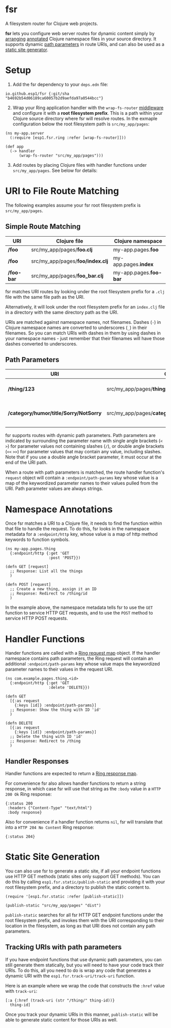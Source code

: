 # fsr
A filesystem router for Clojure web projects.

**fsr** lets you configure web server routes for dynamic content simply by [arranging](#uri-to-file-route-matching) [annotated](#namespace-annotations) Clojure namespace files in your source directory. It supports dynamic [path parameters](#path-parameters) in route URIs, and can also be used as a [static site generator](#static-site-generation).

# Setup
1. Add the fsr dependency to your `deps.edn` file:
```
io.github.esp1/fsr {:git/sha "b4692b54d06189ca60057b2d9aefda97a0544bcc"}
```

2. Wrap your Ring application handler with the `wrap-fs-router` [middleware](https://github.com/ring-clojure/ring/wiki/Concepts#handlers) and configure it with a **root filesystem prefix**. This is a path within your Clojure source directory where fsr will resolve routes. In the exmaple configuration below the root filesystem path is `src/my_app/pages`:
```
(ns my-app.server
  (:require [esp1.fsr.ring :refer [wrap-fs-router]]))

(def app
  (-> handler
      (wrap-fs-router "src/my_app/pages")))
```

3. Add routes by placing Clojure files with handler functions under `src/my_app/pages`. See below for details:

# URI to File Route Matching
The following examples assume your fsr root filesystem prefix is `src/my_app/pages`.

## Simple Route Matching
| URI | Clojure file | Clojure namespace |
| --- | ------------ | ----------------- |
| **/foo** | src/my_app/pages/**foo.clj** | my-app.pages.**foo** |
| **/foo** | src/my_app/pages/**foo/index.clj** | my-app.pages.**index** |
| **/foo-bar** | src/my_app/pages/**foo_bar.clj** | my-app.pages.**foo-bar** |

fsr matches URI routes by looking under the root filesystem prefix for a `.clj` file with the same file path as the URI.

Alternatively, it will look under the root filesystem prefix for an `index.clj` file in a directory with the same directory path as the URI.

URIs are matched against namespace names, not filenames. Dashes (`-`) in Clojure namespace names are converted to underscores (`_`) in their filenames. So you can match URIs with dashes in them by using dashes in your namespace names - just remember that their filenames will have those dashes converted to underscores.

## Path Parameters
| URI | Clojure file | Clojure namespace | Path Parameters |
| --- | ------------ | ----------------- | --------------- |
| **/thing/123** | src/my_app/pages/**thing/\<id\>.clj** | my-app.pages.**thing.\<id\>** | {:id "123"} |
| **/category/humor/title/Sorry/NotSorry** | src/my_app/pages/**category/\<category\>/title/\<\<title\>\>.clj** | my-app.pages.**category.\<category\>.title.\<\<title\>\>** | {:category "humor", :title "Sorry/NotSorry"} |

fsr supports routes with dynamic path parameters. Path parameters are indicated by surrounding the parameter name with single angle brackets (`<` `>`) for parameter values not containing slashes (`/`), or double angle brackets (`<<` `>>`) for parameter values that may contain any value, including slashes. Note that if you use a double angle bracket parameter, it must occur at the end of the URI path.

When a route with path parameters is matched, the route handler function's `request` object will contain a `:endpoint/path-params` key whose value is a map of the keywordized parameter names to their values pulled from the URI. Path parameter values are always strings.

# Namespace Annotations
Once fsr matches a URI to a Clojure file, it needs to find the function within that file to handle the request. To do this, fsr looks in the namespace metadata for a `:endpoint/http` key, whose value is a map of http method keywords to function symbols.

```
(ns my-app.pages.thing
  {:endpoint/http {:get 'GET
                   :post 'POST}})

(defn GET [request]
  ;; Response: List all the things
  )

(defn POST [request]
  ;; Create a new thing, assign it an ID
  ;; Response: Redirect to /thing/id
  )
```

In the example above, the namespace metadata tells fsr to use the `GET` function to service HTTP GET requests, and to use the `POST` method to service HTTP POST requests.

# Handler Functions
Hander functions are called with a [Ring request map](https://github.com/ring-clojure/ring/wiki/Concepts#requests) object. If the handler namespace contains path parameters, the Ring request will contain an additional `:endpoint/path-params` key whose value maps the keywordized parameter names to their values in the request URI.

```
(ns com.example.pages.thing.<id>
  {:endpoint/http {:get 'GET
                   :delete 'DELETE}})

(defn GET
  [{:as request
    {:keys [id]} :endpoint/path-params}]
  ;; Response: Show the thing with ID 'id'
  )

(defn DELETE
  [{:as request
    {:keys [id]} :endpoint/path-params}]
  ;; Delete the thing with ID 'id'
  ;; Response: Redirect to /thing
  )
```

## Handler Responses
Handler functions are expected to return a [Ring response map](https://github.com/ring-clojure/ring/wiki/Concepts#responses).

For convenience fsr also allows handler functions to return a string response, in which case fsr will use that string as the `:body` value in a `HTTP 200 Ok` Ring response:
```
{:status 200
 :headers {"Content-Type" "text/html"}
 :body response}
```

Also for convenience if a handler function returns `nil`, fsr will translate that into a `HTTP 204 No Content` Ring response:
```
{:status 204}
```

# Static Site Generation
You can also use fsr to generate a static site, if all your endpoint functions use HTTP GET methods (static sites only support GET methods).
You can do this by calling `esp1.fsr.static/publish-static` and providing it with your root filesystem prefix, and a directory to publish the static content to.

```
(require '[esp1.fsr.static :refer [publish-static]])

(publish-static "src/my_app/pages" "dist")
```

`publish-static` searches for all fsr HTTP GET endpoint functions under the root filesystem prefix, and invokes them with the URI corresponding to their location in the filesystem, as long as that URI does not contain any path parameters.

## Tracking URIs with path parameters
If you have endpoint functions that use dynamic path parameters, you can still generate them statically, but you will need to have your code track their URIs.
To do this, all you need to do is wrap any code that generates a dynamic URI with the `esp1.fsr.track-uri/track-uri` function.

Here is an example where we wrap the code that constructs the `:href` value with `track-uri`:
```
[:a {:href (track-uri (str "/thing/" thing-id))}
  thing-id]
```

Once you track your dynamic URIs in this manner, `publish-static` will be able to generate static content for those URIs as well.
